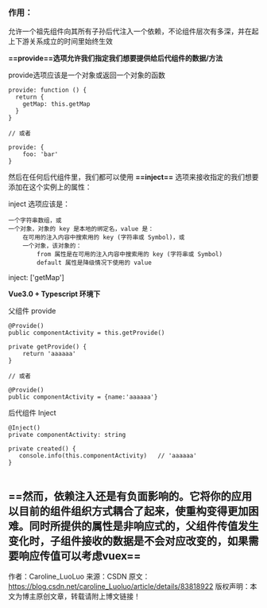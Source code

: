 ### 作用：
允许一个祖先组件向其所有子孙后代注入一个依赖，不论组件层次有多深，并在起上下游关系成立的时间里始终生效

**==provide==选项允许我们指定我们想要提供给后代组件的数据/方法**

provide选项应该是一个对象或返回一个对象的函数 
```
provide: function () {
  return {
    getMap: this.getMap
  }
}
 
// 或者
 
provide: {
    foo: 'bar'
}
```
然后在任何后代组件里，我们都可以使用 **==inject==** 选项来接收指定的我们想要添加在这个实例上的属性：

inject 选项应该是：

    一个字符串数组，或
    一个对象，对象的 key 是本地的绑定名，value 是：
        在可用的注入内容中搜索用的 key (字符串或 Symbol)，或
        一个对象，该对象的：
            from 属性是在可用的注入内容中搜索用的 key (字符串或 Symbol)
            default 属性是降级情况下使用的 value
inject: ['getMap']

**Vue3.0 + Typescript 环境下**

父组件 provide
```
@Provide()
public componentActivity = this.getProvide()
 
private getProvide() {
    return 'aaaaaa'
}
 
// 或者
 
@Provide()
public componentActivity = {name:'aaaaaa'}
```
后代组件 Inject
```
@Inject()
private componentActivity: string
 
private created() {
   console.info(this.componentActivity)   // 'aaaaaa'
}
 
```

**==然而，依赖注入还是有负面影响的。它将你的应用以目前的组件组织方式耦合了起来，使重构变得更加困难。同时所提供的属性是非响应式的，父组件传值发生变化时，子组件接收的数据是不会对应改变的，如果需要响应传值可以考虑vuex==**
--------------------- 
作者：Caroline_LuoLuo 
来源：CSDN 
原文：https://blog.csdn.net/caroline_Luoluo/article/details/83818922 
版权声明：本文为博主原创文章，转载请附上博文链接！